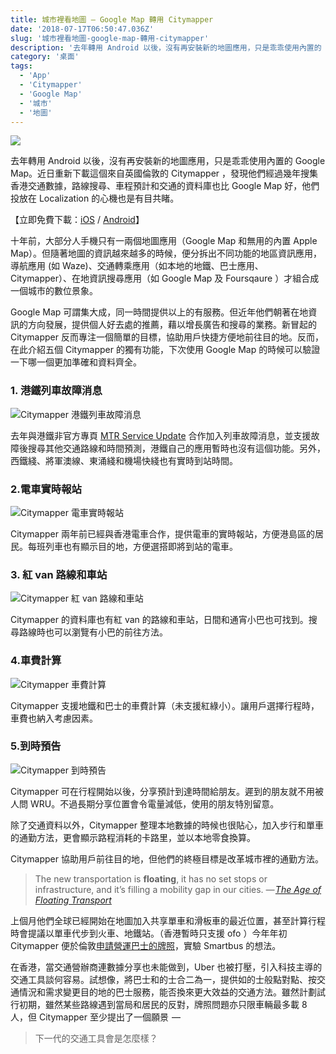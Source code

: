 ```yaml
---
title: 城市裡看地圖 — Google Map 轉用 Citymapper
date: '2018-07-17T06:50:47.036Z'
slug: '城市裡看地圖-google-map-轉用-citymapper'
description: '去年轉用 Android 以後，沒有再安裝新的地圖應用，只是乖乖使用內置的 Google Map。近日重新下載這個來自英國倫敦的 Citymapper ，發現他們經過幾年搜集香港交通數據，路線搜尋、車程預計和交通的資料庫也比 Google Map 好，他們投放在 Localization 的心機也是有目共睹。'
category: '桌面'
tags:
  - 'App'
  - 'Citymapper'
  - 'Google Map'
  - '城市'
  - '地圖'
---
```


![](/media/1__sHKWMGTSOCpNv3EAR0VGFQ.png)

去年轉用 Android 以後，沒有再安裝新的地圖應用，只是乖乖使用內置的 Google Map。近日重新下載這個來自英國倫敦的 Citymapper ，發現他們經過幾年搜集香港交通數據，路線搜尋、車程預計和交通的資料庫也比 Google Map 好，他們投放在 Localization 的心機也是有目共睹。

【立即免費下載：[iOS](https://itunes.apple.com/hk/app/citymapper/id469463298?mt=8&at=10lSkU) / [Android](https://play.google.com/store/apps/details?id=com.citymapper.app.release&hl=zh_TW)】

十年前，大部分人手機只有一兩個地圖應用（Google Map 和無用的內置 Apple Map）。但隨著地圖的資訊越來越多的時候，便分拆出不同功能的地區資訊應用，導航應用 (如 Waze)、交通轉乘應用（如本地的地鐵、巴士應用、 Citymapper）、在地資訊搜尋應用（如 Google Map 及 Foursqaure ）才組合成一個城市的數位景象。

Google Map 可謂集大成，同一時間提供以上的有服務。但近年他們朝著在地資訊的方向發展，提供個人好去處的推薦，藉以增長廣告和搜尋的業務。新冒起的 Citymapper 反而專注一個簡單的目標，協助用戶快捷方便地前往目的地。反而，在此介紹五個 Citymapper 的獨有功能，下次使用 Google Map 的時候可以驗證一下哪一個更加準確和資料齊全。

### 1. 港鐵列車故障消息

![Citymapper 港鐵列車故障消息](/media/Citymapper-02.jpg)

去年與港鐵非官方專頁 [MTR Service Update](https://twitter.com/mtrupdate) 合作加入列車故障消息，並支援故障後搜尋其他交通路線和時間預測，港鐵自己的應用暫時也沒有這個功能。另外，西鐵綫、將軍澳線、東涌綫和機場快綫也有實時到站時間。

### 2.電車實時報站

![Citymapper 電車實時報站](/media/Citymapper-03.jpg)

Citymapper 兩年前已經與香港電車合作，提供電車的實時報站，方便港島區的居民。每班列車也有顯示目的地，方便選搭即將到站的電車。

### 3. 紅 van 路線和車站

![Citymapper 紅 van 路線和車站](/media/Citymapper-05.jpg)

Citymapper 的資料庫也有紅 van 的路線和車站，日間和通宵小巴也可找到。搜尋路線時也可以瀏覽有小巴的前往方法。

### 4.車費計算

![Citymapper 車費計算](/media/Citymapper-04.jpeg)

Citymapper 支援地鐵和巴士的車費計算（未支援紅綠小）。讓用戶選擇行程時，車費也納入考慮因素。

### 5.到時預告

![Citymapper 到時預告](/media/Citymapper-01.jpg)

Citymapper 可在行程開始以後，分享預計到達時間給朋友。遲到的朋友就不用被人問 WRU。不過長期分享位置會令電量減低，使用的朋友特別留意。

除了交通資料以外，Citymapper 整理本地數據的時候也很貼心，加入步行和單車的通勤方法，更會顯示路程消耗的卡路里，並以本地零食換算。

Citymapper 協助用戶前往目的地，但他們的終極目標是改革城市裡的通勤方法。

> The new transportation is **floating**, it has no set stops or infrastructure, and it’s filling a mobility gap in our cities.
> <cite>— [The Age of Floating Transport](https://medium.com/citymapper/the-age-of-floating-transport-a87e2476f961)</cite>

上個月他們全球已經開始在地圖加入共享單車和滑板車的最近位置，甚至計算行程時會提議以單車代步到火車、地鐵站。（香港暫時只支援 ofo ）今年年初 Citymapper 便於倫敦[申請營運巴士的牌照](http://www.wired.co.uk/article/citymapper-smart-ride-ceo-smart-bus-make-money)，實驗 Smartbus 的想法。

在香港，當交通營辦商連數據分享也未能做到，Uber 也被打壓，引入科技主導的交通工具談何容易。試想像，將巴士和的士合二為一，提供如的士般點對點、按交通情況和需求變更目的地的巴士服務，能否換來更大效益的交通方法。雖然計劃試行初期，雖然某些路線遇到當局和居民的反對，牌照問題亦只限車輛最多載 8 人，但 Citymapper 至少提出了一個願景  —

> 下一代的交通工具會是怎麼樣？
